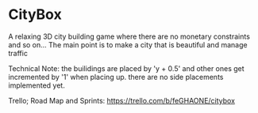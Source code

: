 # CityBox
A relaxing 3D city building game where there are no monetary constraints and so on... The main point is to make a city that is beautiful and manage traffic

Technical Note: the builidings are placed by 'y + 0.5' and other ones get incremented by '1' when placing up. there are no side placements implemented yet.

Trello; Road Map and Sprints:
https://trello.com/b/feGHAONE/citybox